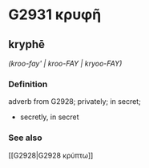 # G2931 κρυφῆ

## kryphē

_(kroo-fay' | kroo-FAY | kryoo-FAY)_

### Definition

adverb from G2928; privately; in secret; 

- secretly, in secret

### See also

[[G2928|G2928 κρύπτω]]
